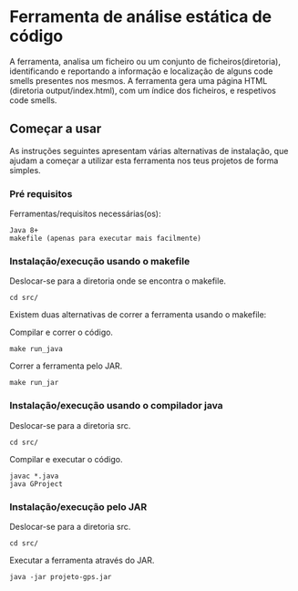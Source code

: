 # Ferramenta de análise estática de código

A ferramenta, analisa um ficheiro ou um conjunto de ficheiros(diretoria), identificando e reportando a informação e localização de alguns code smells presentes nos mesmos. A ferramenta gera uma página HTML (diretoria output/index.html), com um índice dos ficheiros, e respetivos code smells.

## Começar a usar

As instruções seguintes apresentam várias alternativas de instalação, que ajudam a começar a utilizar esta ferramenta nos teus projetos de forma simples.

### Pré requisitos

Ferramentas/requisitos necessárias(os):

```
Java 8+
makefile (apenas para executar mais facilmente)
```

### Instalação/execução usando o makefile

Deslocar-se para a diretoria onde se encontra o makefile.

```
cd src/
```
Existem duas alternativas de correr a ferramenta usando o makefile:

Compilar e correr o código.

```
make run_java
```

Correr a ferramenta pelo JAR.

```
make run_jar
```

### Instalação/execução usando o compilador java

Deslocar-se para a diretoria src.

```
cd src/
```

Compilar e executar o código.

```
javac *.java
java GProject
```

### Instalação/execução pelo JAR

Deslocar-se para a diretoria src.

```
cd src/
```

Executar a ferramenta através do JAR.

```			
java -jar projeto-gps.jar
```
